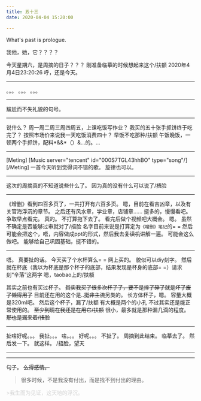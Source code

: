 ```yaml
---
title: 五十三
date: 2020-04-04 15:20:00

---
```

What's past is prologue.

<!--more-->我他，她，它？？？？
今天星期六，是周摘的日子？？？
刚准备临摹的时候想起来这个/扶额
2020年4月4日23:20:26
呼，还是今天。


----------
。。。
。。。
。。。


----------
尴尬而不失礼貌的句号。


----------
说什么？
周一周二周三周四周五，上课吃饭写作业？
我买的五十张手抓饼终于吃完了？
按照市场价来说我一天吃饭消费四十？
早饭不吃那种/扶额
午饭晚饭，一顿两个手抓饼，配料*&&*（）&…的。…


----------
[Meting]
[Music server="tencent" id="000S7TGL43hhBO" type="song"/]
[/Meting]
一首今天听到觉得词不错的歌。
旋律也可以。


----------
这次的周摘真的不知道说些什么了。
因为真的没有什么可以说了/捂脸


----------
《增删》看到四百多页了，一共打开有六百多页。
嗯，目前在看吉凶章，以及有关官海浮沉的章节。
之后还有风水章，学业章，店铺章……
挺多的，慢慢看吧。
争取早点看完。
真的。
不打算拖下去了。
看完后做个视频吧大概会。
嗯。
虽然不确定是否能够过审就对了/捂脸
名字目前来说是打算定为`《增删》笔记`的= =
然后可能会把这个，唔，内容做成ppt的形式，然后我去~~复读机~~讲解一遍。
可能会这么做吧。
能够给自己巩固基础，挺不错的。


----------
唔。
真要扯的话。
今天买了个水杯算么= =
网上买的。
貌似可以diy刻字。
然后就在杯底（我以为杯底是那个杯子的底部，结果发现是杯身的底部= =）请求刻“辛落”这两字
嗯，taobao上的/扶额

其实之前也有买过杯子。
~~其实我买了很多次杯子了，要不是摔了碎了就是坏了废了懒得用了~~
目前还在用的这个是..挺~~非主流~~另类的。
长方体杯子，嗯。
容量大概是320ml吧。
然后这个杯子，漏了/扶额
有大概是两个的小孔
不过其实还是能正常使用的。
~~至少到现在我还是在用它/扶额~~
很小，最多就是那种漏几滴的程度。
~~那也是漏来着/捂脸~~


----------
扯啥好呢。。。
我扯。。。
啥。。。
好呢。。。
不扯了。
周摘到此结束。
临摹去了。
然后发一下。
就这样。
/捂脸，望天


----------



----------
句子。
~~么得感情。~~

>很多时候，不是我没有付出，而是找不到付出的理由。
</font>
<font color="LightGrey">
>我生而为见证，这天地的浮沉。
</font>


